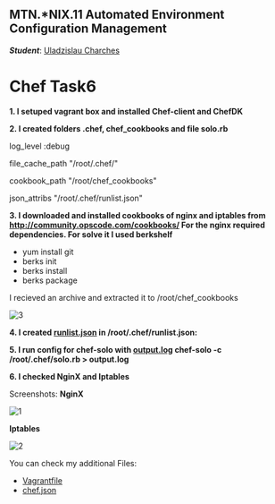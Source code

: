 MTN.*NIX.11 Automated Environment Configuration Management
---

***Student***: [Uladzislau Charches](https://upsa.epam.com/workload/employeeView.do?employeeId=4060741400038705754#emplTab=general)

# Chef Task6

**1. I setuped vagrant box and installed Chef-client and ChefDK**

**2. I created folders .chef, chef_cookbooks and file solo.rb**

log_level :debug

file_cache_path "/root/.chef/"

cookbook_path "/root/chef_cookbooks"

json_attribs "/root/.chef/runlist.json" 

**3. I downloaded and installed cookbooks of nginx and iptables from http://community.opscode.com/cookbooks/
For the nginx required dependencies. For solve it I used berkshelf**

- yum install git
- berks init
- berks install
- berks package

I recieved an archive and extracted it to /root/chef_cookbooks

![3](https://github.com/VladCharches/Chef-courses/blob/Task6/Screens/3.png)

**4. I created [runlist.json](https://github.com/VladCharches/Chef-courses/blob/Task6/runlist.json) in /root/.chef/runlist.json:**

**5. I run config for chef-solo with [output.log](https://github.com/VladCharches/Chef-courses/blob/Task6/output.log)
chef-solo -c /root/.chef/solo.rb > output.log**

**6. I checked NginX and Iptables**

Screenshots:
**NginX**

![1](https://github.com/VladCharches/Chef-courses/blob/Task6/Screens/1.png)

**Iptables**

![2](https://github.com/VladCharches/Chef-courses/blob/Task6/Screens/2.png)



You can check my additional Files:

-  [Vagrantfile](https://github.com/VladCharches/Chef-courses/blob/Task6/Vagrantfile)  
-  [chef.json](https://github.com/VladCharches/Chef-courses/blob/Task6/chef.json) 
